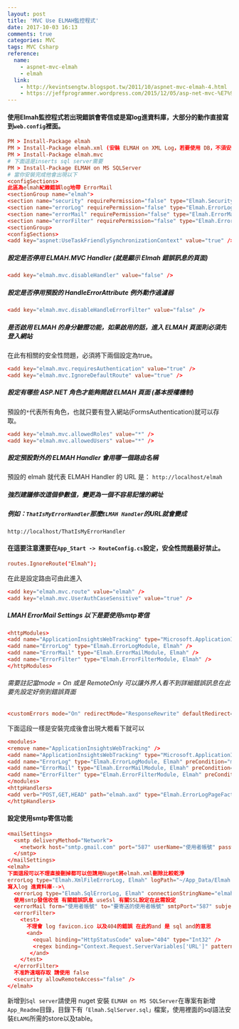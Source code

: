```yaml
---
layout: post
title: 'MVC Use ELMAH監控程式'
date: 2017-10-03 16:13
comments: true
categories: MVC
tags: MVC Csharp
reference:
  name:
    - aspnet-mvc-elmah
    - elmah
  link:
    - http://kevintsengtw.blogspot.tw/2011/10/aspnet-mvc-elmah-4.html
    - https://jeffprogrammer.wordpress.com/2015/12/05/asp-net-mvc-%E7%9B%A3%E6%8E%A7%E7%B3%BB%E7%B5%B1%E5%81%A5%E5%BA%B7-elmah-%E4%BD%BF%E7%94%A8%E7%B4%80%E9%8C%84/
---
```

#### 使用Elmah監控程式若出現錯誤會寄信或是寫log進資料庫，大部分的動作直接寫到`web.config`裡面。
```conf
PM > Install-Package elmah
PM > Install-Package elmah.xml (安裝 ELMAH on XML Log，若要使用 DB，不須安裝這個)
PM > Install-Package elmah.mvc
# 下面這是inserts sql server需要
PM > Install-Package ELMAH on MS SQLServer
# 當你安裝完成他會出現以下
<configSections>
此區為elmah紀錄錯誤log地帶 ErrorMail
<sectionGroup name="elmah">
<section name="security" requirePermission="false" type="Elmah.SecuritySectionHandler, Elmah" />
<section name="errorLog" requirePermission="false" type="Elmah.ErrorLogSectionHandler, Elmah" />
<section name="errorMail" requirePermission="false" type="Elmah.ErrorMailSectionHandler, Elmah" />
<section name="errorFilter" requirePermission="false" type="Elmah.ErrorFilterSectionHandler, Elmah" />
<sectionGroup>
<configSections>
<add key="aspnet:UseTaskFriendlySynchronizationContext" value="true" />
```
##### 設定是否停用 ELMAH.MVC Handler (就是顯示 Elmah 錯誤訊息的頁面)
```conf
<add key="elmah.mvc.disableHandler" value="false" />
```
##### 設定是否停用預設的 HandleErrorAttribute 例外動作過濾器
```conf
<add key="elmah.mvc.disableHandleErrorFilter" value="false" />
```
##### 是否啟用 ELMAH 的身分驗證功能，如果啟用的話，進入 ELMAH 頁面則必須先登入網站
在此有相關的安全性問題，必須將下兩個設定為true。
```conf
<add key="elmah.mvc.requiresAuthentication" value="true" />
<add key="elmah.mvc.IgnoreDefaultRoute" value="true" />
```
##### 設定有哪些 ASP.NET 角色才能夠開啟 ELMAH 頁面 (基本授權機制)
預設的`*`代表所有角色，也就只要有登入網站(FormsAuthentication)就可以存取。
```conf
<add key="elmah.mvc.allowedRoles" value="*" />
<add key="elmah.mvc.allowedUsers" value="*" />
```
##### 設定預設對外的 ELMAH Handler 會用哪一個路由名稱
預設的 elmah 就代表 ELMAH Handler 的 URL 是：
`http://localhost/elmah`
##### 強烈建議修改這個參數值，變更為一個不容易記憶的網址
##### 例如：`ThatIsMyErrorHandler`那麼`ELMAH Handler`的URL就會變成
`http://localhost/ThatIsMyErrorHandler`
#### 在這要注意還要在`App_Start -> RouteConfig.cs`設定，安全性問題最好禁止。
```conf
routes.IgnoreRoute("Elmah");
```
在此是設定路由可由此進入
```conf
<add key="elmah.mvc.route" value="elmah" />
<add key="elmah.mvc.UserAuthCaseSensitive" value="true" />
```
##### LMAH ErrorMail Settings 以下是要使用smtp寄信
```conf
<httpModules>
<add name="ApplicationInsightsWebTracking" type="Microsoft.ApplicationInsights.Web.ApplicationInsightsHttpModule, Microsoft.AI.Web" />
<add name="ErrorLog" type="Elmah.ErrorLogModule, Elmah" />
<add name="ErrorMail" type="Elmah.ErrorMailModule, Elmah" />
<add name="ErrorFilter" type="Elmah.ErrorFilterModule, Elmah" />
</httpModules>
```
###### 需要註記當mode = On 或是 RemoteOnly 可以讓外界人看不到詳細錯誤訊息在此要先設定好倒到錯誤頁面
```conf
<customErrors mode="On" redirectMode="ResponseRewrite" defaultRedirect="~\Views\Shared\Error.cshtml" />
```
下面這段一樣是安裝完成後會出現大概看下就可以
```conf
<modules>
<remove name="ApplicationInsightsWebTracking" />
<add name="ApplicationInsightsWebTracking" type="Microsoft.ApplicationInsights.Web.ApplicationInsightsHttpModule, Microsoft.AI.Web" preCondition="managedHandler" />
<add name="ErrorLog" type="Elmah.ErrorLogModule, Elmah" preCondition="managedHandler" />
<add name="ErrorMail" type="Elmah.ErrorMailModule, Elmah" preCondition="managedHandler" />
<add name="ErrorFilter" type="Elmah.ErrorFilterModule, Elmah" preCondition="managedHandler" />
</modules>
<httpHandlers>
<add verb="POST,GET,HEAD" path="elmah.axd" type="Elmah.ErrorLogPageFactory, Elmah" />
</httpHandlers>
```
#### 設定使用smtp寄信功能
```conf
<mailSettings>
  <smtp deliveryMethod="Network">
    <network host="smtp.gmail.com" port="587" userName="使用者帳號" password="使用者帳號密碼" />
  </smtp>
</mailSettings>
<elmah>
下面這段可以不理直接刪掉都可以但請用Nuget將elmah.xml刪除比較乾淨
errorLog type="Elmah.XmlFileErrorLog, Elmah" logPath="~/App_Data/Elmah.Errors" />
寫入log 進資料庫-->\
  <errorLog type="Elmah.SqlErrorLog, Elmah" connectionStringName="elmah-sqlserver" />
  使用smtp發信收信 有關錯誤訊息 useSsl 有關SSL設定在此需設定
  <errorMail form="使用者帳號" to="要寄送的使用者帳號" smtpPort="587" subject="ELMAH- Error" async="true" useSsl="true" />
  <errorFilter>
    <test>
      不理會 log favicon.ico 以及404的錯誤 在此的and 是 sql and的意思
      <and>
        <equal binding="HttpStatusCode" value="404" type="Int32" />
        <regex binding="Context.Request.ServerVariables['URL']" pattern="/favicon\.ico(\z|\?)" />
       </and>
    </test>
  </errorFilter>
  不准許遠端存取 請使用 false
  <security allowRemoteAccess="false" />
</elmah>
```
新增到`Sql server`請使用 nuget 安裝 `ELMAH on MS SQLServer`在專案有新增`App_Readme`目錄，目錄下有`「Elmah.SqlServer.sql」`檔案，使用裡面的sql語法安裝`ELAMG`所需的store以及table。
